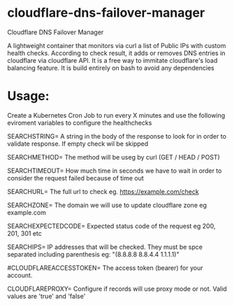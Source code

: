 # cloudflare-dns-failover-manager
Cloudflare DNS Failover Manager

A lightweight container that monitors via curl a list of Public IPs with custom health checks. According to check result, it adds or removes DNS entries in cloudflare via cloudflare API. It is a free way to immitate cloudflare's load balancing feature. It is build entirely on bash to avoid any dependencies


# Usage:

Create a Kubernetes Cron Job to run every X minutes and use the following eviroment variables to configure the healthchecks

SEARCHSTRING= A string in the body of the response to look for in order to validate response. If empty check wil be skipped

SEARCHMETHOD= The method will be useg by curl (GET / HEAD / POST)

SEARCHTIMEOUT= How much time in seconds we have to wait in order to consider the request failed because of time out

SEARCHURL= The full url to check eg. https://example.com/check

SEARCHZONE= The domain we will use to update cloudflare zone eg example.com

SEARCHEXPECTEDCODE= Expected status code of the request eg 200, 201, 301 etc

SEARCHIPS= IP addresses that will be checked. They must be spce separated including parenthesis eg: "(8.8.8.8 8.8.4.4 1.1.1.1)"

#CLOUDFLAREACCESSTOKEN= The access token (bearer) for your account. 

CLOUDFLAREPROXY= Configure if records will use proxy mode or not. Valid values are 'true' and 'false' 
